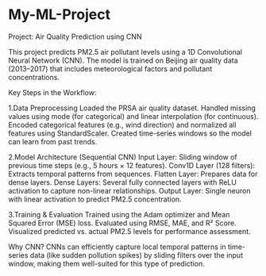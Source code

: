 # My-ML-Project
Project: Air Quality Prediction using CNN

This project predicts PM2.5 air pollutant levels using a 1D Convolutional Neural Network (CNN). The model is trained on Beijing air quality data (2013–2017) that includes meteorological factors and pollutant concentrations.

Key Steps in the Workflow:

1.Data Preprocessing
Loaded the PRSA air quality dataset.
Handled missing values using mode (for categorical) and linear interpolation (for continuous).
Encoded categorical features (e.g., wind direction) and normalized all features using StandardScaler.
Created time-series windows so the model can learn from past trends.

2.Model Architecture (Sequential CNN)
Input Layer: Sliding window of previous time steps (e.g., 5 hours × 12 features).
Conv1D Layer (128 filters): Extracts temporal patterns from sequences.
Flatten Layer: Prepares data for dense layers.
Dense Layers: Several fully connected layers with ReLU activation to capture non-linear relationships.
Output Layer: Single neuron with linear activation to predict PM2.5 concentration.

3.Training & Evaluation
Trained using the Adam optimizer and Mean Squared Error (MSE) loss.
Evaluated using RMSE, MAE, and R² Score.
Visualized predicted vs. actual PM2.5 levels for performance assessment.

Why CNN?
CNNs can efficiently capture local temporal patterns in time-series data (like sudden pollution spikes) by sliding filters over the input window, making them well-suited for this type of prediction.
